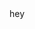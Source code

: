 
<div style="background: url(https://i.ibb.co/GTKxV22/cover-image.png); width: 100vw; height: 100vh" >hey</div>

[<img width=100 height=100 src="https://cdn.jsdelivr.net/gh/devicons/devicon/icons/react/react-original.svg" />]: #


# <center> Hi, my name is <span style="color: rgb(242,134,48); font-weight: bold">Nam</span> </center> 
#### <center> @nam-k-nguyen </center> 

---

- 👀 I am interested in Web Development. Stuff like Node.js, Express.js, React, and more!
- 🌱 I am learning everything I find interesting about Web Development. Currently, I am digging Puppeteer, a Node.js library for web scraping, testing, and automation!
- 💞️ I love to collab on projects so if you need me, I can lend you a hand in your 💹 **million-dollar-idea** 💹 project!
- 📫 You can reach me at nguye2nk@mail.uc.edu.
